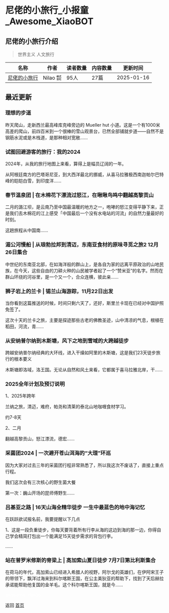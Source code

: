 # 尼佬的小旅行_小报童_Awesome_XiaoBOT

## 尼佬的小旅行介绍
> 世界主义 人文旅行  
  


|名称|作者|读者数量|内容数量|更新时间|
|---|---|---|---|---|
|[尼佬的小旅行](https://xiaobot.net/p/byebyeplanet?refer=0b133df9-27dc-423b-8101-639049001c13)|Nilao ㍿|95人|27篇|2025-01-16|

## 最近更新
### 理想的步道

昨天爬山，走新西兰最高峰库克峰旁边的 Mueller hut
小道。这是一个有1000米高差的爬山，前四百米到一个很棒的雪山观景台，已然全部铺就步道——自然不是钢筋水泥或是木栈道，是那种相对宽敞......

### 试图回避游客的旅行：我的2024

2024年，从我的旅行地图上来看，算得上是幅员辽阔的一年。

从阿根廷南方的巴塔哥尼亚，到大西洋最北的挪威，从喜马拉雅极西南迦帕尔巴特峰的皑皑白雪，到印度洋......

### 春节温泉团 | 在木棉花下漂流过怒江，在啾啾鸟鸣中翻越高黎贡山

二月的潞江坝，是云南乃至中国最温暖的地方之一，咆哮的怒江变得平静下来，正是我们去木棉花的江上感受「中国最后一个没有水电站的河流」的自然力量最好的时刻。

这趟旅程从中国南......

### 湄公河慢船 | 从琅勃拉邦到清迈，东南亚食材的原味寻觅之旅2 12月26日集合

中世纪的东南亚北部，在如海洋般的群山上，是各自为家的远离平原政治的山地民族，在今天，这些自由的刀耕火种的山民被学者起了一个“赞米亚”的名字。然而在群山环绕的河谷里，是一个又一个，合众连横，彼此亲......

### 狮子岩上的兰卡 | 锡兰山海游踪，11月22日出发

当你看到这篇推送的时候，时间只剩六天了，还好，斯里兰卡现在已经对中国护照免签了。

这次十天的兰卡之旅，主要是探迹那些古老的佛教圣迹，山中清凉的气息，根植在稻田，河流，青......

### 从安纳普尔纳到木斯塘，风下之地到雪域的大跨越徒步

跨越安纳普尔纳经典的大环线，进入干燥如阿里的木斯塘，这是我们23天徒步旅行的根本要义

木斯塘即洛域，洛王国。无论从自然和风土来看，它都属于喜马拉雅北岸，干......

### 2025全年计划及预订说明

1、2025年跨年

兰纳之旅，清迈，难府，帕尧和清莱的泰北山地咖喱食材学习。

约7-8天

2、二月

翻越高黎贡山，怒江漂流，德宏......

### 采菌团2024 | 一次避开苍山洱海的“大理”环巡

因为大家对过去三年的采菌团行程非常熟悉了，所以我这次不废话了，直接上重点行程。

我们这次会有三次核心的野生菌大餐

第一次：巍山开场的昆师傅野生......

### 吕基亚之路 | 16天山海全精华徒步 一生中最蓝色的地中海记忆

在跃跃欲试报名前，我要提醒以下几点

1、这是一段负重徒步，你每天要背着所有行李从海的这边到海的那一边，你得自己学会精简打包出一个能满足15天徒步需求的背包行李。

......

### 站在普罗米修斯的脊梁上 | 高加索山夏日徒步 7月7日第比利斯集合

在荷马的年代，高加索山已经进入希腊人的视野，阿尔戈的英雄们，在伊阿宋王子的带领下，飘洋过海来到科尔喀斯王国，在公主美狄亚的帮助下，找到了天后赫拉承诺能帮助他复国的金羊毛。这个科尔喀斯王国，就是今......


<a href="https://github.com/Reno9527/awesome-xiaobot" style="color: white; text-decoration: none;">awesome-xiaobot</a>

返回 [首页](../README.md)
